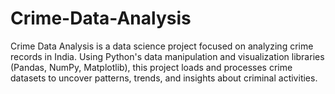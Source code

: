 # Crime-Data-Analysis
Crime Data Analysis is a data science project focused on analyzing crime records in India. Using Python's data manipulation and visualization libraries (Pandas, NumPy, Matplotlib), this project loads and processes crime datasets to uncover patterns, trends, and insights about criminal activities.
